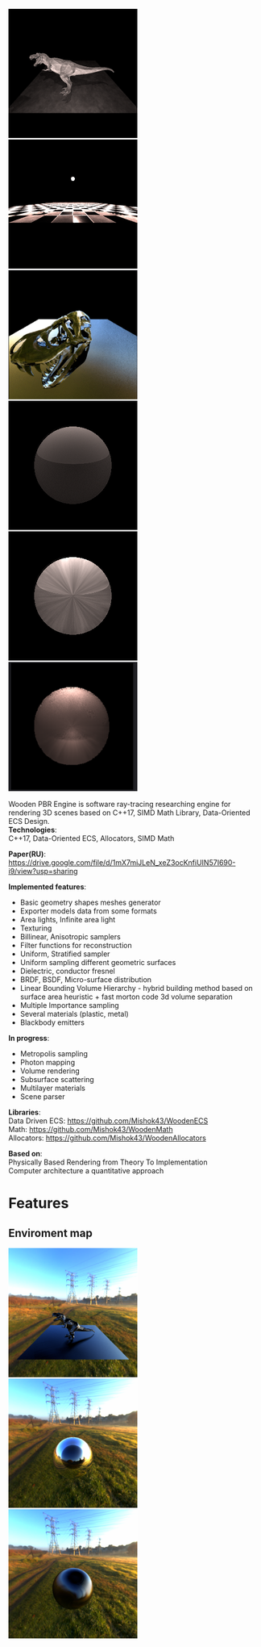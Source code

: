 <img src="https://github.com/Mishok43/WoodenPBREngine/blob/master/images/dino.PNG" width="256" height="256"><img src="https://github.com/Mishok43/WoodenPBREngine/blob/master/images/anisotropic.png" width="256" height="256"><img src="https://github.com/Mishok43/WoodenPBREngine/blob/master/images/mG-8P4TLfQU.jpg" width="256" height="256">  
<img src="https://github.com/Mishok43/WoodenPBREngine/blob/master/images/dielectric.png" width="256" height="256"><img src="https://github.com/Mishok43/WoodenPBREngine/blob/master/images/conductor.png" width="256" height="256"><img src="https://github.com/Mishok43/WoodenPBREngine/blob/master/images/StratisfiedSampler.PNG" width="256" height="256">   

Wooden PBR Engine is software ray-tracing researching engine for rendering 3D scenes based on C++17, SIMD Math Library, Data-Oriented ECS Design.  
<b>Technologies</b>:   
C++17, Data-Oriented ECS, Allocators, SIMD Math  

<b>Paper(RU)</b>:  
https://drive.google.com/file/d/1mX7miJLeN_xeZ3ocKnfiUIN57I690-i9/view?usp=sharing  

<b>Implemented features</b>:  
  - Basic geometry shapes meshes generator  
  - Exporter models data from some formats  
  - Area lights, Infinite area light  
  - Texturing  
  - Billinear, Anisotropic samplers  
  - Filter functions for reconstruction  
  - Uniform, Stratified sampler  
  - Uniform sampling different geometric surfaces  
  - Dielectric, conductor  fresnel  
  - BRDF, BSDF, Micro-surface distribution  
  - Linear Bounding Volume Hierarchy - hybrid building method based on surface area heuristic + fast morton code 3d volume separation  
  - Multiple Importance sampling  
  - Several materials (plastic, metal)  
  - Blackbody emitters  
  
<b>In progress</b>:  
  - Metropolis sampling  
  - Photon mapping  
  - Volume rendering  
  - Subsurface scattering  
  - Multilayer materials
  - Scene parser  
  
<b>Libraries</b>:  
  Data Driven ECS: https://github.com/Mishok43/WoodenECS  
  Math: https://github.com/Mishok43/WoodenMath  
  Allocators: https://github.com/Mishok43/WoodenAllocators  

<b>Based on</b>:   
  Physically Based Rendering from Theory To Implementation  
  Computer architecture a quantitative approach   

<h1> Features </h1>

<h2> Enviroment map </h2>
<img src="https://github.com/Mishok43/WoodenPBREngine/blob/master/images/testpng.png" width="256" height="256"><img src="https://github.com/Mishok43/WoodenPBREngine/blob/master/images/ball0.png" width="256" height="256"><img src="https://github.com/Mishok43/WoodenPBREngine/blob/master/images/ball2.PNG" width="256" height="256">   
